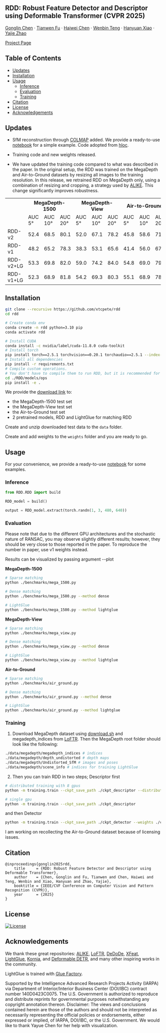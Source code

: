 ## RDD: Robust Feature Detector and Descriptor using Deformable Transformer (CVPR 2025)
[Gonglin Chen](https://xtcpete.com/) · [Tianwen Fu](https://twfu.me/) · [Haiwei Chen](https://scholar.google.com/citations?user=LVWRssoAAAAJ&hl=en) · [Wenbin Teng](https://wbteng9526.github.io/) · [Hanyuan Xiao](https://corneliushsiao.github.io/index.html) · [Yajie Zhao](https://ict.usc.edu/about-us/leadership/research-leadership/yajie-zhao/)

[Project Page](https://xtcpete.github.io/rdd/) 

## Table of Contents
- [Updates](#updates)
- [Installation](#installation)
- [Usage](#usage)
  - [Inference](#inference)
  - [Evaluation](#evaluation)
  - [Training](#training)
- [Citation](#citation)
- [License](#license)
- [Acknowledgements](#acknowledgements)

## Updates

- SfM reconstruction through [COLMAP](https://github.com/colmap/colmap.git) added. We provide a ready-to-use [notebook](./demo_sfm.ipynb) for a simple example. Code adopted from [hloc](https://github.com/cvg/Hierarchical-Localization.git).

- Training code and new weights released.

- We have updated the training code compared to what was described in the paper. In the original setup, the RDD was trained on the MegaDepth and Air-to-Ground datasets by resizing all images to the training resolution. In this release, we retrained RDD on MegaDepth only, using a combination of resizing and cropping, a strategy used by [ALIKE](https://github.com/Shiaoming/ALIKE). This change significantly improves robustness.

<table>
  <tr>
    <th></th>
    <th colspan="3">MegaDepth-1500</th>
    <th colspan="3">MegaDepth-View</th>
    <th colspan="3">Air-to-Ground</th>
  </tr>
  <tr>
    <td></td>
    <td>AUC 5&deg</td><td>AUC 10&deg</td><td>AUC 20&deg</td>
    <td>AUC 5&deg</td><td>AUC 10&deg</td><td>AUC 20&deg</td>
    <td>AUC 5&deg</td><td>AUC 10&deg</td><td>AUC 20&deg</td>
  </tr>
  <tr>
    <td>RDD-v2</td>
    <td>52.4</td><td>68.5</td><td>80.1</td>
    <td>52.0</td><td>67.1</td><td>78.2</td>
    <td>45.8</td><td>58.6</td><td>71.0</td>
  </tr>
  <tr>
    <td>RDD-v1</td>
    <td>48.2</td><td>65.2</td><td>78.3</td>
    <td>38.3</td><td>53.1</td><td>65.6</td>
    <td>41.4</td><td>56.0</td><td>67.8</td>
  </tr>
  <tr>
    <td>RDD-v2+LG</td>
    <td>53.3</td><td>69.8</td><td>82.0</td>
    <td>59.0</td><td>74.2</td><td>84.0</td>
    <td>54.8</td><td>69.0</td><td>79.1</td>
  </tr>
  <tr>
    <td>RDD-v1+LG</td>
    <td>52.3</td><td>68.9</td><td>81.8</td>
    <td>54.2</td><td>69.3</td><td>80.3</td>
    <td>55.1</td><td>68.9</td><td>78.9</td>
  </tr>
</table>

## Installation

```bash
git clone --recursive https://github.com/xtcpete/rdd
cd rdd

# Create conda env
conda create -n rdd python=3.10 pip
conda activate rdd

# Install CUDA 
conda install -c nvidia/label/cuda-11.8.0 cuda-toolkit
# Install torch
pip install torch==2.5.1 torchvision==0.20.1 torchaudio==2.5.1 --index-url https://download.pytorch.org/whl/cu118
# Install all dependencies
pip install -r requirements.txt
# Compile custom operations.
# You don't have to compile them to run RDD, but it is recommended for better performance.
cd ./RDD/models/ops
pip install -e .
```

We provide the [download link](https://drive.google.com/drive/folders/1QgVaqm4iTUCqbWb7_Fi6mX09EHTId0oA?usp=sharing) to:
  - the MegaDepth-1500 test set
  - the MegaDepth-View test set
  - the Air-to-Ground test set
  - 2 pretrained models, RDD and LightGlue for matching RDD

Create and unzip downloaded test data to the `data` folder.

Create and add weights to the `weights` folder and you are ready to go.

## Usage
For your convenience, we provide a ready-to-use [notebook](./demo_matching.ipynb) for some examples.

### Inference

```python
from RDD.RDD import build

RDD_model = build()

output = RDD_model.extract(torch.randn(1, 3, 480, 640))
```

### Evaluation

Please note that due to the different GPU architectures and the stochastic nature of RANSAC, you may observe slightly different results; however, they should be very close to those reported in the paper. To reproduce the number in paper, use v1 weights instead.

Results can be visualized by passing argument --plot

**MegaDepth-1500**

```bash
# Sparse matching
python ./benchmarks/mega_1500.py

# Dense matching
python ./benchmarks/mega_1500.py --method dense

# LightGlue
python ./benchmarks/mega_1500.py --method lightglue
```

**MegaDepth-View**

```bash
# Sparse matching
python ./benchmarks/mega_view.py

# Dense matching
python ./benchmarks/mega_view.py --method dense

# LightGlue
python ./benchmarks/mega_view.py --method lightglue
```

**Air-to-Ground**

```bash
# Sparse matching
python ./benchmarks/air_ground.py

# Dense matching
python ./benchmarks/air_ground.py --method dense

# LightGlue
python ./benchmarks/air_ground.py --method lightglue
```

### Training

1. Download MegaDepth dataset using [download.sh](./data/megadepth/download.sh) and megadepth_indices from [LoFTR](https://github.com/zju3dv/LoFTR/blob/master/docs/TRAINING.md#download-datasets). Then the MegaDepth root folder should look like the following:
```bash
./data/megadepth/megadepth_indices # indices
./data/megadepth/depth_undistorted # depth maps
./data/megadepth/Undistorted_SfM # images and poses
./data/megadepth/scene_info # indices for training LightGlue
```
2. Then you can train RDD in two steps; Descriptor first
```bash
# distributed training with 8 gpus
python -m training.train --ckpt_save_path ./ckpt_descriptor --distributed --batch_size 32

# single gpu 
python -m training.train --ckpt_save_path ./ckpt_descriptor
```
and then Detector
```bash
python -m training.train --ckpt_save_path ./ckpt_detector --weights ./ckpt_descriptor/RDD_best.pth --train_detector --training_res 480
```

I am working on recollecting the Air-to-Ground dataset because of licensing issues.

## Citation
```
@inproceedings{gonglin2025rdd,
    title     = {RDD: Robust Feature Detector and Descriptor using Deformable Transformer},
    author    = {Chen, Gonglin and Fu, Tianwen and Chen, Haiwei and Teng, Wenbin and Xiao, Hanyuan and Zhao, Yajie},
    booktitle = {IEEE/CVF Conference on Computer Vision and Pattern Recognition (CVPR)},
    year      = {2025}
}
```


## License
[![License](https://img.shields.io/badge/License-Apache_2.0-blue.svg)](LICENSE)

## Acknowledgements

We thank these great repositories: [ALIKE](https://github.com/Shiaoming/ALIKE), [LoFTR](https://github.com/zju3dv/LoFTR), [DeDoDe](https://github.com/Parskatt/DeDoDe), [XFeat](https://github.com/verlab/accelerated_features), [LightGlue](https://github.com/cvg/LightGlue), [Kornia](https://github.com/kornia/kornia), and [Deformable DETR](https://github.com/fundamentalvision/Deformable-DETR), and many other inspiring works in the community.

LightGlue is trained with [Glue Factory](https://github.com/cvg/glue-factory).

Supported by the Intelligence Advanced Research Projects Activity (IARPA) via Department of Interior/Interior Business Center (DOI/IBC) contract number 140D0423C0075. The U.S. Government is authorized to reproduce and distribute reprints for governmental purposes notwithstanding any copyright annotation thereon. Disclaimer: The views and conclusions contained herein are those of the authors and should not be interpreted as necessarily representing the official policies or endorsements, either expressed or implied, of IARPA, DOI/IBC, or the U.S. Government. We would like to thank Yayue Chen for her help with visualization.
